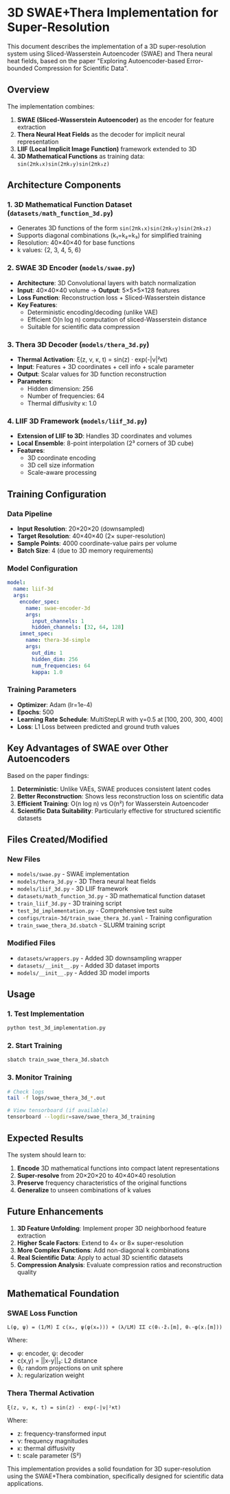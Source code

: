 # 3D SWAE+Thera Implementation for Super-Resolution

This document describes the implementation of a 3D super-resolution system using Sliced-Wasserstein Autoencoder (SWAE) and Thera neural heat fields, based on the paper "Exploring Autoencoder-based Error-bounded Compression for Scientific Data".

## Overview

The implementation combines:
1. **SWAE (Sliced-Wasserstein Autoencoder)** as the encoder for feature extraction
2. **Thera Neural Heat Fields** as the decoder for implicit neural representation
3. **LIIF (Local Implicit Image Function)** framework extended to 3D
4. **3D Mathematical Functions** as training data: `sin(2πk₁x)sin(2πk₂y)sin(2πk₃z)`

## Architecture Components

### 1. 3D Mathematical Function Dataset (`datasets/math_function_3d.py`)
- Generates 3D functions of the form `sin(2πk₁x)sin(2πk₂y)sin(2πk₃z)`
- Supports diagonal combinations (k₁=k₂=k₃) for simplified training
- Resolution: 40×40×40 for base functions
- k values: {2, 3, 4, 5, 6}

### 2. SWAE 3D Encoder (`models/swae.py`)
- **Architecture**: 3D Convolutional layers with batch normalization
- **Input**: 40×40×40 volume → **Output**: 5×5×5×128 features
- **Loss Function**: Reconstruction loss + Sliced-Wasserstein distance
- **Key Features**:
  - Deterministic encoding/decoding (unlike VAE)
  - Efficient O(n log n) computation of sliced-Wasserstein distance
  - Suitable for scientific data compression

### 3. Thera 3D Decoder (`models/thera_3d.py`)
- **Thermal Activation**: ξ(z, ν, κ, t) = sin(z) · exp(-|ν|²κt)
- **Input**: Features + 3D coordinates + cell info + scale parameter
- **Output**: Scalar values for 3D function reconstruction
- **Parameters**:
  - Hidden dimension: 256
  - Number of frequencies: 64
  - Thermal diffusivity κ: 1.0

### 4. LIIF 3D Framework (`models/liif_3d.py`)
- **Extension of LIIF to 3D**: Handles 3D coordinates and volumes
- **Local Ensemble**: 8-point interpolation (2³ corners of 3D cube)
- **Features**: 
  - 3D coordinate encoding
  - 3D cell size information
  - Scale-aware processing

## Training Configuration

### Data Pipeline
- **Input Resolution**: 20×20×20 (downsampled)
- **Target Resolution**: 40×40×40 (2× super-resolution)
- **Sample Points**: 4000 coordinate-value pairs per volume
- **Batch Size**: 4 (due to 3D memory requirements)

### Model Configuration
```yaml
model:
  name: liif-3d
  args:
    encoder_spec:
      name: swae-encoder-3d
      args:
        input_channels: 1
        hidden_channels: [32, 64, 128]
    imnet_spec:
      name: thera-3d-simple
      args:
        out_dim: 1
        hidden_dim: 256
        num_frequencies: 64
        kappa: 1.0
```

### Training Parameters
- **Optimizer**: Adam (lr=1e-4)
- **Epochs**: 500
- **Learning Rate Schedule**: MultiStepLR with γ=0.5 at [100, 200, 300, 400]
- **Loss**: L1 Loss between predicted and ground truth values

## Key Advantages of SWAE over Other Autoencoders

Based on the paper findings:

1. **Deterministic**: Unlike VAEs, SWAE produces consistent latent codes
2. **Better Reconstruction**: Shows less reconstruction loss on scientific data
3. **Efficient Training**: O(n log n) vs O(n²) for Wasserstein Autoencoder
4. **Scientific Data Suitability**: Particularly effective for structured scientific datasets

## Files Created/Modified

### New Files
- `models/swae.py` - SWAE implementation
- `models/thera_3d.py` - 3D Thera neural heat fields
- `models/liif_3d.py` - 3D LIIF framework
- `datasets/math_function_3d.py` - 3D mathematical function dataset
- `train_liif_3d.py` - 3D training script
- `test_3d_implementation.py` - Comprehensive test suite
- `configs/train-3d/train_swae_thera_3d.yaml` - Training configuration
- `train_swae_thera_3d.sbatch` - SLURM training script

### Modified Files
- `datasets/wrappers.py` - Added 3D downsampling wrapper
- `datasets/__init__.py` - Added 3D dataset imports
- `models/__init__.py` - Added 3D model imports

## Usage

### 1. Test Implementation
```bash
python test_3d_implementation.py
```

### 2. Start Training
```bash
sbatch train_swae_thera_3d.sbatch
```

### 3. Monitor Training
```bash
# Check logs
tail -f logs/swae_thera_3d_*.out

# View tensorboard (if available)
tensorboard --logdir=save/swae_thera_3d_training
```

## Expected Results

The system should learn to:
1. **Encode** 3D mathematical functions into compact latent representations
2. **Super-resolve** from 20×20×20 to 40×40×40 resolution
3. **Preserve** frequency characteristics of the original functions
4. **Generalize** to unseen combinations of k values

## Future Enhancements

1. **3D Feature Unfolding**: Implement proper 3D neighborhood feature extraction
2. **Higher Scale Factors**: Extend to 4× or 8× super-resolution
3. **More Complex Functions**: Add non-diagonal k combinations
4. **Real Scientific Data**: Apply to actual 3D scientific datasets
5. **Compression Analysis**: Evaluate compression ratios and reconstruction quality

## Mathematical Foundation

### SWAE Loss Function
```
L(φ, ψ) = (1/M) Σ c(xₘ, ψ(φ(xₘ))) + (λ/LM) ΣΣ c(θₗ·z̃ᵢ[m], θₗ·φ(xⱼ[m]))
```

Where:
- φ: encoder, ψ: decoder
- c(x,y) = ||x-y||₂: L2 distance
- θₗ: random projections on unit sphere
- λ: regularization weight

### Thera Thermal Activation
```
ξ(z, ν, κ, t) = sin(z) · exp(-|ν|²κt)
```

Where:
- z: frequency-transformed input
- ν: frequency magnitudes
- κ: thermal diffusivity
- t: scale parameter (S²)

This implementation provides a solid foundation for 3D super-resolution using the SWAE+Thera combination, specifically designed for scientific data applications. 